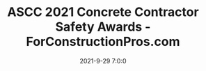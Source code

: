 ---
"title": "ASCC 2021 Concrete Contractor Safety Awards - ForConstructionPros.com"
"date": "2021-9-29 7:0:0"
"feed_name": "GOOGLENEWSCONSTRUCTION"
"feed_website": "https://news.google.com/search?q=construction%2Bincident&hl=en-US&gl=US&ceid=US:en"
"feed_rss": "https://news.google.com/rss/search?q=construction%2Bincident&hl=en-US&gl=US&ceid=US:en"
"link": "http://www.forconstructionpros.com/concrete/press-release/21747351/ascc-american-society-of-concrete-contractors-ascc-ascc-2021-concrete-contractor-safety-awards"
"source": "{'href': 'http://www.forconstructionpros.com', 'title': 'ForConstructionPros.com'}"
"file": "_posts/2021-1-1-f5a2c07d0e14b1b4acf1931e9eedc441c039328b.md"
"accident": "0"
"drilling": "0"
"dead": "0"
"injured": "0"
"arrested": "0"
"place": "unknown place"
"where": "unknown site"
"causes": "unknown"
"place_uri": "unknown place"
---